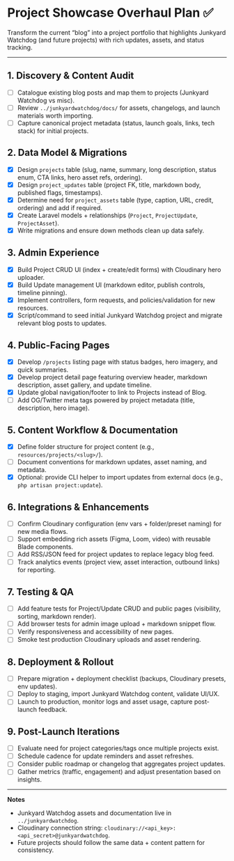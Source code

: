 # Project Showcase Overhaul Plan ✅

Transform the current “blog” into a project portfolio that highlights Junkyard Watchdog (and future projects) with rich updates, assets, and status tracking.

---

## 1. Discovery & Content Audit
- [ ] Catalogue existing blog posts and map them to projects (Junkyard Watchdog vs misc).
- [ ] Review `../junkyardwatchdog/docs/` for assets, changelogs, and launch materials worth importing.
- [ ] Capture canonical project metadata (status, launch goals, links, tech stack) for initial projects.

## 2. Data Model & Migrations
- [x] Design `projects` table (slug, name, summary, long description, status enum, CTA links, hero asset refs, ordering).
- [x] Design `project_updates` table (project FK, title, markdown body, published flags, timestamps).
- [x] Determine need for `project_assets` table (type, caption, URL, credit, ordering) and add if required.
- [x] Create Laravel models + relationships (`Project`, `ProjectUpdate`, `ProjectAsset`).
- [x] Write migrations and ensure down methods clean up data safely.

## 3. Admin Experience
- [x] Build Project CRUD UI (index + create/edit forms) with Cloudinary hero uploader.
- [x] Build Update management UI (markdown editor, publish controls, timeline pinning).
- [x] Implement controllers, form requests, and policies/validation for new resources.
- [x] Script/command to seed initial Junkyard Watchdog project and migrate relevant blog posts to updates.

## 4. Public-Facing Pages
- [x] Develop `/projects` listing page with status badges, hero imagery, and quick summaries.
- [x] Develop project detail page featuring overview header, markdown description, asset gallery, and update timeline.
- [x] Update global navigation/footer to link to Projects instead of Blog.
- [ ] Add OG/Twitter meta tags powered by project metadata (title, description, hero image).

## 5. Content Workflow & Documentation
- [x] Define folder structure for project content (e.g., `resources/projects/<slug>/`).
- [ ] Document conventions for markdown updates, asset naming, and metadata.
- [x] Optional: provide CLI helper to import updates from external docs (e.g., `php artisan project:update`).

## 6. Integrations & Enhancements
- [ ] Confirm Cloudinary configuration (env vars + folder/preset naming) for new media flows.
- [ ] Support embedding rich assets (Figma, Loom, video) with reusable Blade components.
- [ ] Add RSS/JSON feed for project updates to replace legacy blog feed.
- [ ] Track analytics events (project view, asset interaction, outbound links) for reporting.

## 7. Testing & QA
- [ ] Add feature tests for Project/Update CRUD and public pages (visibility, sorting, markdown render).
- [ ] Add browser tests for admin image upload + markdown snippet flow.
- [ ] Verify responsiveness and accessibility of new pages.
- [ ] Smoke test production Cloudinary uploads and asset rendering.

## 8. Deployment & Rollout
- [ ] Prepare migration + deployment checklist (backups, Cloudinary presets, env updates).
- [ ] Deploy to staging, import Junkyard Watchdog content, validate UI/UX.
- [ ] Launch to production, monitor logs and asset usage, capture post-launch feedback.

## 9. Post-Launch Iterations
- [ ] Evaluate need for project categories/tags once multiple projects exist.
- [ ] Schedule cadence for update reminders and asset refreshes.
- [ ] Consider public roadmap or changelog that aggregates project updates.
- [ ] Gather metrics (traffic, engagement) and adjust presentation based on insights.

---

**Notes**
- Junkyard Watchdog assets and documentation live in `../junkyardwatchdog`.
- Cloudinary connection string: `cloudinary://<api_key>:<api_secret>@junkyardwatchdog`.
- Future projects should follow the same data + content pattern for consistency.

